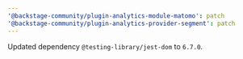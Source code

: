 ```yaml
---
'@backstage-community/plugin-analytics-module-matomo': patch
'@backstage-community/plugin-analytics-provider-segment': patch
---
```


Updated dependency `@testing-library/jest-dom` to `6.7.0`.
